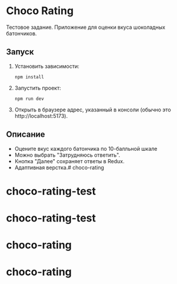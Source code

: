 # Choco Rating

Тестовое задание.
Приложение для оценки вкуса шоколадных батончиков.

## Запуск

1. Установить зависимости:
   ```
   npm install
   ```
2. Запустить проект:
   ```
   npm run dev
   ```
3. Открыть в браузере адрес, указанный в консоли (обычно это http://localhost:5173).

## Описание

- Оцените вкус каждого батончика по 10-балльной шкале
- Можно выбрать "Затрудняюсь ответить".
- Кнопка "Далее" сохраняет ответы в Redux.
- Адаптивная верстка.# choco-rating
# choco-rating-test
# choco-rating-test
# choco-rating
# choco-rating
